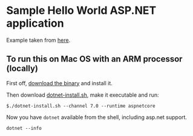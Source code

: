 # Sample Hello World ASP.NET application

Example taken from [here](https://learn.microsoft.com/en-us/visualstudio/get-started/csharp/tutorial-aspnet-core?view=vs-2022).

## To run this on Mac OS with an ARM processor (locally)

First off, [download the binary](https://dotnet.microsoft.com/en-us/download) and install it.

Then download [dotnet-install.sh](https://dot.net/v1/dotnet-install.sh), make it executable and run:

    $./dotnet-install.sh --channel 7.0 --runtime aspnetcore

Now you have `dotnet` available from the shell, including asp.net support.

    dotnet --info
